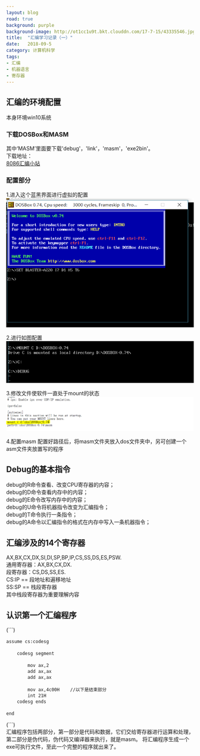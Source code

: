 ```yaml
---
layout: blog
road: true
background: purple
background-image: http://ot1cc1u9t.bkt.clouddn.com/17-7-15/43335546.jpg
title:  "汇编学习记录（一）"
date:   2018-09-5
category: 计算机科学
tags:
- 汇编
- 机器语言
- 寄存器
---
```

 
  
## 汇编的环境配置
本身环境win10系统
### 下载DOSBox和MASM
其中‘MASM’里面要下载'debug'，'link'，'masm'，'exe2bin'。  
下载地址：  
[8086汇编小站](http://www.x86asm.com/#)
### 配置部分
1.进入这个蓝黑界面进行虚拟的配置
![汇编配置1](https://github.com/diqiu11/digongzi.github.io/raw/master/style/images/1.PNG)

2.进行如图配置
![汇编配置2](https://github.com/diqiu11/digongzi.github.io/raw/master/style/images/2.PNG)

3.修改文件使软件一直处于mount的状态
![汇编配置3](https://github.com/diqiu11/digongzi.github.io/raw/master/style/images/3.PNG)

4.配置masm
配置好路径后，将masm文件夹放入dos文件夹中，另可创建一个asm文件夹放置写的程序

## Debug的基本指令
debug的R命令查看、改变CPU寄存器的内容；  
debug的D命令查看内存中的内容；  
debug的E命令改写内存中的内容；  
debug的U命令将机器指令改变为汇编指令；  
debug的T命令执行一条指令；  
debug的A命令以汇编指令的格式在内存中写入一条机器指令；  

## 汇编涉及的14个寄存器
AX,BX,CX,DX,SI,DI,SP,BP,IP,CS,SS,DS,ES,PSW.  
通用寄存器：AX,BX,CX,DX.  
段寄存器：CS,DS,SS,ES.  
CS:IP  ==  段地址和遍移地址  
SS:SP  ==  栈段寄存器  
其中栈段寄存器为重要理解内容  

## 认识第一个汇编程序  
(```)  

	assume cs:codesg

		codesg segment
		
			mov ax,2
			add ax,ax
			add ax,ax
		
			mov ax,4c00H 	//以下是结束部分
			int 21H
		codesg ends

	end  
(```)   
汇编程序包括两部分，第一部分是代码和数据，它们交给寄存器进行运算和处理，第二部分是伪代码，伪代码又编译器来执行，就是masm。
将汇编程序生成一个exe可执行文件，至此一个完整的程序就出来了。
